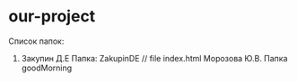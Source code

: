 # our-project

Список папок: 
1. Закупин Д.Е Папка: ZakupinDE // file index.html
Морозова Ю.В. Папка goodMorning